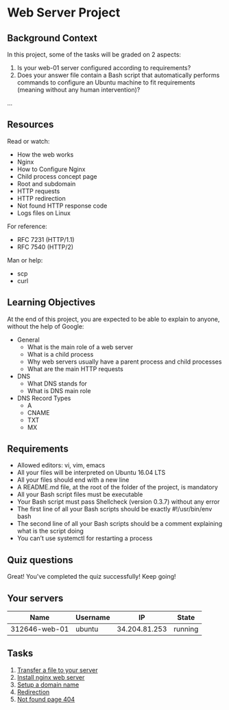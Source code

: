 # Web Server Project
## Background Context

In this project, some of the tasks will be graded on 2 aspects:
1. Is your web-01 server configured according to requirements?
2. Does your answer file contain a Bash script that automatically performs commands to configure an Ubuntu machine to fit requirements (meaning without any human intervention)?

...

## Resources

Read or watch:

- How the web works
- Nginx
- How to Configure Nginx
- Child process concept page
- Root and subdomain
- HTTP requests
- HTTP redirection
- Not found HTTP response code
- Logs files on Linux

For reference:

- RFC 7231 (HTTP/1.1)
- RFC 7540 (HTTP/2)

Man or help:

- scp
- curl

## Learning Objectives

At the end of this project, you are expected to be able to explain to anyone, without the help of Google:

- General
  - What is the main role of a web server
  - What is a child process
  - Why web servers usually have a parent process and child processes
  - What are the main HTTP requests
- DNS
  - What DNS stands for
  - What is DNS main role
- DNS Record Types
  - A
  - CNAME
  - TXT
  - MX

## Requirements

- Allowed editors: vi, vim, emacs
- All your files will be interpreted on Ubuntu 16.04 LTS
- All your files should end with a new line
- A README.md file, at the root of the folder of the project, is mandatory
- All your Bash script files must be executable
- Your Bash script must pass Shellcheck (version 0.3.7) without any error
- The first line of all your Bash scripts should be exactly #!/usr/bin/env bash
- The second line of all your Bash scripts should be a comment explaining what is the script doing
- You can’t use systemctl for restarting a process

## Quiz questions

Great! You've completed the quiz successfully! Keep going!

## Your servers

| Name          | Username | IP             | State   |
|---------------|----------|----------------|---------|
| 312646-web-01 | ubuntu   | 34.204.81.253  | running |

## Tasks

1. [Transfer a file to your server](./0-transfer_file)
2. [Install nginx web server](./1-install_nginx_web_server)
3. [Setup a domain name](./2-setup_a_domain_name)
4. [Redirection](./3-redirection)
5. [Not found page 404](./4-not_found_page_404)
